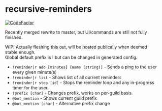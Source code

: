 # recursive-reminders

[![CodeFactor](https://www.codefactor.io/repository/github/3zachm/recursive-reminders/badge)](https://www.codefactor.io/repository/github/3zachm/recursive-reminders)

Recently merged rewrite to master, but UI/commands are still not fully finished.

WIP! Actually fleshing this out, will be hosted publically when deemed stable enough.\
Global default prefix is ! but can be changed in generated config.

- ``!reminder|r add [minutes] [name (string)]`` - Sends a ping to the user every given minute(s)
- ``!reminder|r list`` - Shows list of all current reminders
- ``!reminder|r stop [id]`` - Stops the reminder loop and any in-progress timer for the user.
- ``!prefix [char]`` - Changes prefix, works on per-guild basis.
- ``@bot_mention`` - Shows current guild prefix
- ``@bot_mention [char]`` - Alternative prefix change
